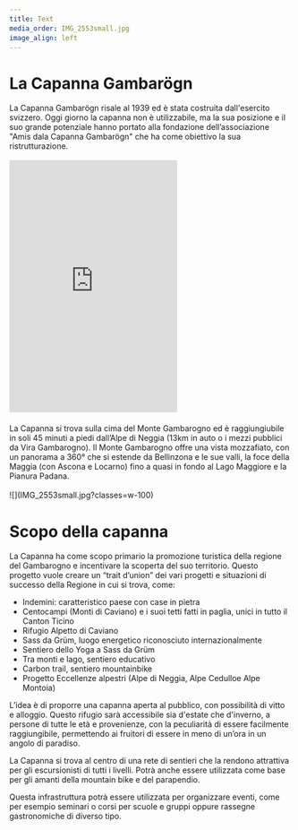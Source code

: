 ```yaml
---
title: Text
media_order: IMG_2553small.jpg
image_align: left
---
```


<h1 id="firstH1">La Capanna Gambarögn</h1>
La Capanna Gambarögn risale al 1939 ed è stata costruita dall'esercito svizzero. Oggi giorno la capanna non è utilizzabile, ma la sua posizione e il suo grande potenziale hanno portato alla fondazione dell’associazione "Amis dala Capanna Gambarögn" che ha come obiettivo la sua ristrutturazione.
<br><br>
<iframe src="https://www.google.com/maps/embed?pb=!1m18!1m12!1m3!1d44254.99114317989!2d8.795600569116704!3d46.11216338672411!2m3!1f0!2f0!3f0!3m2!1i1024!2i768!4f13.1!3m3!1m2!1s0x4785cbe3da1e27fd%3A0xe531bf92b7241a55!2sMonte%20Gambarogno!5e0!3m2!1sen!2sch!4v1570124780629!5m2!1sen!2sch" class="w-100" height="450" frameborder="0" style="border:0;" allowfullscreen=""></iframe>
<br><br>
La Capanna si trova sulla cima del Monte Gambarogno ed è raggiungiubile in soli 45 minuti a piedi dall’Alpe di Neggia (13km in auto o i mezzi pubblici da Vira Gambarogno). Il Monte Gambarogno offre una vista mozzafiato, con un panorama a 360° che si estende da Bellinzona e le sue valli, la foce della Maggia (con Ascona e Locarno) fino a quasi in fondo al Lago Maggiore e la Pianura Padana.
<br><br>
![](IMG_2553small.jpg?classes=w-100)
<h1>Scopo della capanna</h1>
La Capanna ha come scopo primario la promozione turistica della regione del Gambarogno e incentivare la scoperta del suo territorio. Questo progetto vuole creare un “trait d’union” dei vari progetti e situazioni di successo della Regione in cui si trova, come:

- Indemini: caratteristico paese con case in pietra
- Centocampi (Monti di Caviano) e i suoi tetti fatti in paglia, unici in tutto il Canton Ticino
- Rifugio Alpetto di Caviano
- Sass da Grüm, luogo energetico riconosciuto internazionalmente
- Sentiero dello Yoga a Sass da Grüm
- Tra monti e lago, sentiero educativo
- Carbon trail, sentiero mountainbike
- Progetto Eccellenze alpestri (Alpe di Neggia, Alpe Cedulloe Alpe Montoia)

L’idea è di proporre una capanna aperta al pubblico, con possibilità di vitto e alloggio. Questo rifugio sarà accessibile sia d'estate che d'inverno, a persone di tutte le età e provenienze, con la peculiarità di essere facilmente raggiungibile, permettendo ai fruitori di essere in meno di un’ora in un angolo di paradiso.

La Capanna si trova al centro di una rete di sentieri che la rendono attrattiva per gli escursionisti di tutti i livelli. Potrà anche essere utilizzata come base per gli amanti della mountain bike e del parapendio.

Questa infrastruttura potrà essere utilizzata per organizzare eventi, come per esempio seminari o corsi per scuole e gruppi oppure rassegne gastronomiche di diverso tipo.